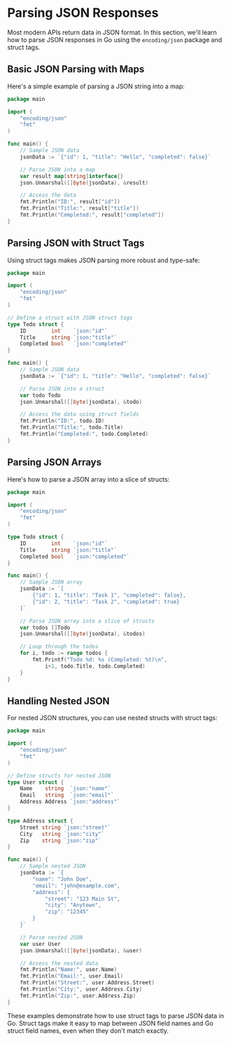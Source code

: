 # Parsing JSON Responses

Most modern APIs return data in JSON format. In this section, we'll learn how to parse JSON responses in Go using the `encoding/json` package and struct tags.

## Basic JSON Parsing with Maps

Here's a simple example of parsing a JSON string into a map:

```go
package main

import (
    "encoding/json"
    "fmt"
)

func main() {
    // Sample JSON data
    jsonData := `{"id": 1, "title": "Hello", "completed": false}`

    // Parse JSON into a map
    var result map[string]interface{}
    json.Unmarshal([]byte(jsonData), &result)

    // Access the data
    fmt.Println("ID:", result["id"])
    fmt.Println("Title:", result["title"])
    fmt.Println("Completed:", result["completed"])
}
```

## Parsing JSON with Struct Tags

Using struct tags makes JSON parsing more robust and type-safe:

```go
package main

import (
    "encoding/json"
    "fmt"
)

// Define a struct with JSON struct tags
type Todo struct {
    ID        int    `json:"id"`
    Title     string `json:"title"`
    Completed bool   `json:"completed"`
}

func main() {
    // Sample JSON data
    jsonData := `{"id": 1, "title": "Hello", "completed": false}`

    // Parse JSON into a struct
    var todo Todo
    json.Unmarshal([]byte(jsonData), &todo)

    // Access the data using struct fields
    fmt.Println("ID:", todo.ID)
    fmt.Println("Title:", todo.Title)
    fmt.Println("Completed:", todo.Completed)
}
```

## Parsing JSON Arrays

Here's how to parse a JSON array into a slice of structs:

```go
package main

import (
    "encoding/json"
    "fmt"
)

type Todo struct {
    ID        int    `json:"id"`
    Title     string `json:"title"`
    Completed bool   `json:"completed"`
}

func main() {
    // Sample JSON array
    jsonData := `[
        {"id": 1, "title": "Task 1", "completed": false},
        {"id": 2, "title": "Task 2", "completed": true}
    ]`

    // Parse JSON array into a slice of structs
    var todos []Todo
    json.Unmarshal([]byte(jsonData), &todos)

    // Loop through the todos
    for i, todo := range todos {
        fmt.Printf("Todo %d: %s (Completed: %t)\n", 
            i+1, todo.Title, todo.Completed)
    }
}
```

## Handling Nested JSON

For nested JSON structures, you can use nested structs with struct tags:

```go
package main

import (
    "encoding/json"
    "fmt"
)

// Define structs for nested JSON
type User struct {
    Name    string  `json:"name"`
    Email   string  `json:"email"`
    Address Address `json:"address"`
}

type Address struct {
    Street string `json:"street"`
    City   string `json:"city"`
    Zip    string `json:"zip"`
}

func main() {
    // Sample nested JSON
    jsonData := `{
        "name": "John Doe",
        "email": "john@example.com",
        "address": {
            "street": "123 Main St",
            "city": "Anytown",
            "zip": "12345"
        }
    }`

    // Parse nested JSON
    var user User
    json.Unmarshal([]byte(jsonData), &user)

    // Access the nested data
    fmt.Println("Name:", user.Name)
    fmt.Println("Email:", user.Email)
    fmt.Println("Street:", user.Address.Street)
    fmt.Println("City:", user.Address.City)
    fmt.Println("Zip:", user.Address.Zip)
}
```

These examples demonstrate how to use struct tags to parse JSON data in Go. Struct tags make it easy to map between JSON field names and Go struct field names, even when they don't match exactly.

